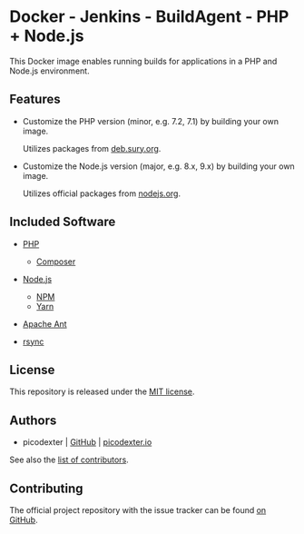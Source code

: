 # Docker - Jenkins - BuildAgent - PHP + Node.js

This Docker image enables running builds for applications in a PHP and Node.js environment.

## Features

*   Customize the PHP version (minor, e.g. 7.2, 7.1) by building your own image.

    Utilizes packages from [deb.sury.org](https://deb.sury.org/).

*   Customize the Node.js version (major, e.g. 8.x, 9.x) by building your own image.

    Utilizes official packages from [nodejs.org](https://nodejs.org/en/download/package-manager/).

## Included Software

*   [PHP](http://www.php.net/)

    *   [Composer](https://getcomposer.org/)

*   [Node.js](https://nodejs.org/)

    *   [NPM](https://www.npmjs.com/)
    *   [Yarn](https://yarnpkg.com/)

*   [Apache Ant](https://ant.apache.org/)
*   [rsync](https://rsync.samba.org/)

## License

This repository is released under the [MIT license](LICENSE).

## Authors

*   picodexter | [GitHub](https://github.com/picodexter) | [picodexter.io](https://picodexter.io/)

See also the [list of contributors](https://github.com/picodexter/docker-jenkins-buildagent-php-nodejs/contributors).

## Contributing

The official project repository with the issue tracker can be found
[on GitHub](https://github.com/picodexter/docker-jenkins-buildagent-php-nodejs).
